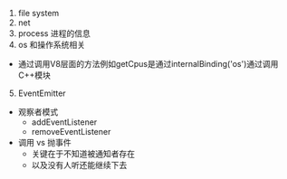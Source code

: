 1. file system
2. net
3. process 进程的信息
4. os 和操作系统相关
  + 通过调用V8层面的方法例如getCpus是通过internalBinding('os')通过调用C++模块
5. EventEmitter
  + 观察者模式
    + addEventListener
    + removeEventListener
  + 调用 vs 抛事件
    + 关键在于不知道被通知者存在
    + 以及没有人听还能继续下去